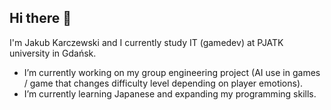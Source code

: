## Hi there 👋

I'm Jakub Karczewski and I currently study IT (gamedev) at PJATK university in Gdańsk.

-  I’m currently working on my group engineering project (AI use in games / game that changes difficulty level depending on player emotions).
-  I’m currently learning Japanese and expanding my programming skills.

<!--
**KubeNaxe/KubeNaxe** is a ✨ _special_ ✨ repository because its `README.md` (this file) appears on your GitHub profile.

Here are some ideas to get you started:

- 🔭 I’m currently working on ...
- 🌱 I’m currently learning ...
- 👯 I’m looking to collaborate on ...
- 🤔 I’m looking for help with ...
- 💬 Ask me about ...
- 📫 How to reach me: ...
- 😄 Pronouns: ...
- ⚡ Fun fact: ...
-->

